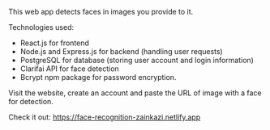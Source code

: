 This web app detects faces in images you provide to it.

Technologies used:
- React.js for frontend
- Node.js and Express.js for backend (handling user requests)
- PostgreSQL for database (storing user account and login information)
- Clarifai API for face detection
- Bcrypt npm package for password encryption.

Visit the website, create an account and paste the URL of image with a face for detection.

Check it out: https://face-recognition-zainkazi.netlify.app

